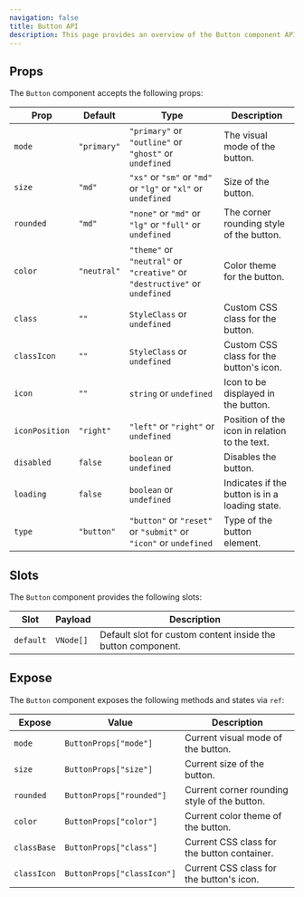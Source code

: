 ```yaml
---
navigation: false
title: Button API
description: This page provides an overview of the Button component API, detailing its props, emits, slots, and exposed methods/states.
---
```


## Props

The `Button` component accepts the following props:

| Prop           | Default         | Type                                               | Description                                                                                       |
|----------------|-----------------|----------------------------------------------------|---------------------------------------------------------------------------------------------------|
| `mode`         | `"primary"`     | `"primary"` or `"outline"` or `"ghost"` or `undefined` | The visual mode of the button.                                                                |
| `size`         | `"md"`          | `"xs"` or `"sm"` or `"md"` or `"lg"` or `"xl"` or `undefined`| Size of the button.                                                                    |
| `rounded`      | `"md"`          | `"none"` or `"md"` or `"lg"` or `"full"` or `undefined` | The corner rounding style of the button.                                                   |
| `color`        | `"neutral"`     | `"theme"` or `"neutral"` or `"creative"` or `"destructive"` or `undefined` | Color theme for the button.                                        |
| `class`        | `""`            | `StyleClass` or `undefined`                        | Custom CSS class for the button.                                                                  |
| `classIcon`    | `""`            | `StyleClass` or `undefined`                        | Custom CSS class for the button's icon.                                                           |
| `icon`         | `""`            | `string` or `undefined`                            | Icon to be displayed in the button.                                                               |
| `iconPosition` | `"right"`       | `"left"` or `"right"` or `undefined`               | Position of the icon in relation to the text.                                                     |
| `disabled`     | `false`         | `boolean` or `undefined`                           | Disables the button.                                                                              |
| `loading`      | `false`         | `boolean` or `undefined`                           | Indicates if the button is in a loading state.                                                    |
| `type`         | `"button"`      | `"button"` or `"reset"` or `"submit"` or `"icon"` or `undefined` | Type of the button element.                                                        |

## Slots

The `Button` component provides the following slots:

| Slot          | Payload                | Description                                                                                       |
|---------------|------------------------|---------------------------------------------------------------------------------------------------|
| `default`     | `VNode[]`              | Default slot for custom content inside the button component.                                      |

## Expose

The `Button` component exposes the following methods and states via `ref`:

| Expose              | Value                                   | Description                                                                                       |
|---------------------|-----------------------------------------|---------------------------------------------------------------------------------------------------|
| `mode`              | `ButtonProps["mode"]`                   | Current visual mode of the button.                                                                |
| `size`              | `ButtonProps["size"]`                   | Current size of the button.                                                                       |
| `rounded`           | `ButtonProps["rounded"]`                | Current corner rounding style of the button.                                                      |
| `color`             | `ButtonProps["color"]`                  | Current color theme of the button.                                                                |
| `classBase`         | `ButtonProps["class"]`                  | Current CSS class for the button container.                                                       |
| `classIcon`         | `ButtonProps["classIcon"]`              | Current CSS class for the button's icon.                                                          |
